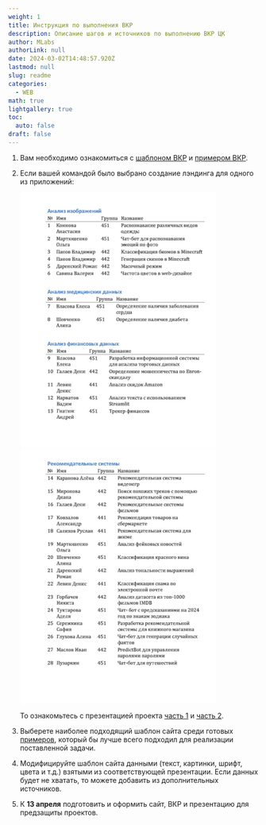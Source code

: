 ```yaml
---
weight: 1
title: Инструкция по выполнения ВКР
description: Описание шагов и источников по выполнению ВКР ЦК
author: MLabs
authorLink: null
date: 2024-03-02T14:48:57.920Z
lastmod: null
slug: readme
categories:
  - WEB
math: true
lightgallery: true
toc:
  auto: false
draft: false
---
```


1. Вам необходимо ознакомиться с [шаблоном ВКР](../files/Шаблон-ИФиЖ.docx) и [примером ВКР](../files/Пример_ВКР_(ycadm.ru).docx).

2. Если вашей командой было выбрано создание лэндинга для одного из приложений:

    <img src="../files/ИИС_защиты_images_Page1.jpg" alt="1 Блок проектов" style="zoom:50%;" />

    <img src="../files/ИИС_защиты_images_Page2.jpg" alt="2 Блок проектов" style="zoom:50%;" />

    То ознакомьтесь с презентацией проекта [часть 1](https://cloud.mail.ru/public/LKfg/U38MgwQ8G) и [часть 2](https://cloud.mail.ru/public/v8Kf/o8pqZe6ra).

3. Выберете наиболее подходящий шаблон сайта среди готовых [примеров](../examples), который бы лучше всего подходил для реализации поставленной задачи.

4. Модифицируйте шаблон сайта данными (текст, картинки, шрифт, цвета и т.д.) взятыми из соответствующей презентации. Если данных будет не хватать, то можете добавить из дополнительных источников.

5. К **13 апреля** подготовить и оформить сайт, ВКР и презентацию для предзащиты проектов.

